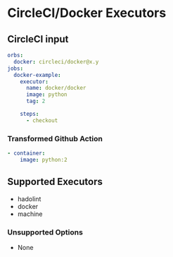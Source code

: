 # CircleCI/Docker Executors

## CircleCI input

```yaml
orbs:
  docker: circleci/docker@x.y
jobs:
  docker-example:
    executor: 
      name: docker/docker
      image: python
      tag: 2

    steps:
      - checkout
```

### Transformed Github Action

```yaml
- container:
    image: python:2
```

## Supported Executors

- hadolint
- docker
- machine

### Unsupported Options

- None

